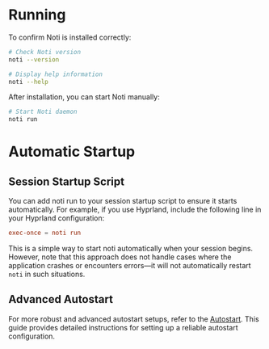 # Running

To confirm Noti is installed correctly:

```bash
# Check Noti version
noti --version

# Display help information
noti --help
```

After installation, you can start Noti manually:

```bash
# Start Noti daemon
noti run
```

# Automatic Startup

## Session Startup Script

You can add noti run to your session startup script to ensure it starts automatically. For example, if you use Hyprland, include the following line in your Hyprland configuration:

```conf
exec-once = noti run
```

This is a simple way to start noti automatically when your session begins. However, note that this approach does not handle cases where the application crashes or encounters errors—it will not automatically restart `noti` in such situations.

## Advanced Autostart

For more robust and advanced autostart setups, refer to the [Autostart](./Autostart.md). This guide provides detailed instructions for setting up a reliable autostart configuration.
